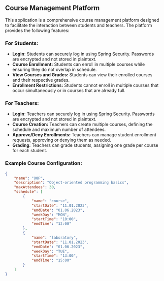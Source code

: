 ## Course Management Platform

This application is a comprehensive course management platform designed to facilitate the interaction between students and teachers. The platform provides the following features:

### For Students:
- **Login:** Students can securely log in using Spring Security. Passwords are encrypted and not stored in plaintext.
- **Course Enrollment:** Students can enroll in multiple courses while ensuring they do not overlap in schedule.
- **View Courses and Grades:** Students can view their enrolled courses and their respective grades.
- **Enrollment Restrictions:** Students cannot enroll in multiple courses that occur simultaneously or in courses that are already full.

### For Teachers:
- **Login:** Teachers can securely log in using Spring Security. Passwords are encrypted and not stored in plaintext.
- **Course Creation:** Teachers can create multiple courses, defining the schedule and maximum number of attendees.
- **Approve/Deny Enrollments:** Teachers can manage student enrollment requests, approving or denying them as needed.
- **Grading:** Teachers can grade students, assigning one grade per course for each student.

### Example Course Configuration:
```json
{
    "name": "OOP",
    "description": "Object-oriented programming basics",
    "maxAttendees": 30,
    "schedule": [
        {
            "name": "course",
            "startDate": "11.01.2023",
            "endDate": "01.06.2023",
            "weekDay": "MON",
            "startTime": "10:00",
            "endTime": "12:00"
        },
        {
            "name": "laboratory",
            "startDate": "11.01.2023",
            "endDate": "01.06.2023",
            "weekDay": "TUE",
            "startTime": "13:00",
            "endTime": "15:00"
        }
    ]
}
